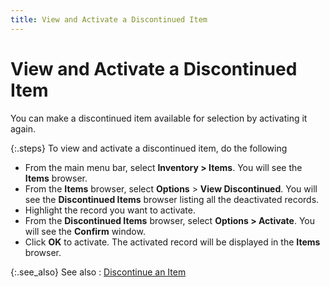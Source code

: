 ```yaml
---
title: View and Activate a Discontinued Item
---
```


# View and Activate a Discontinued Item


You can make a discontinued item available for selection by activating  it again.


{:.steps}
To view and activate a discontinued item, do the following

- From the main  menu bar, select **Inventory &gt; Items**.  You will see the **Items** browser.
- From the **Items** browser, select **Options**  > **View Discontinued**. You will  see the **Discontinued Items** browser  listing all the deactivated records.
- Highlight the  record you want to activate.
- From the **Discontinued Items** browser, select **Options &gt; Activate**. You will see  the **Confirm** window.
- Click **OK** to activate. The activated record  will be displayed in the **Items** browser.



{:.see_also}
See also
: [Discontinue  an Item]({{site.mi_baseurl}}/create-regular-items-kits-and-assemblies/creating-an-item/discontinue_an_item_mi.html)
